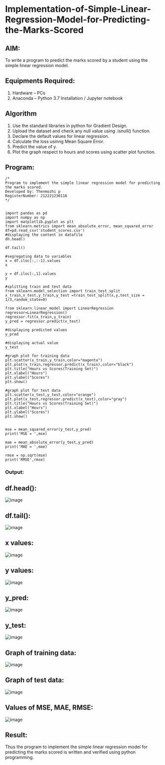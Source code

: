 # Implementation-of-Simple-Linear-Regression-Model-for-Predicting-the-Marks-Scored

## AIM:
To write a program to predict the marks scored by a student using the simple linear regression model.

## Equipments Required:
1. Hardware – PCs
2. Anaconda – Python 3.7 Installation / Jupyter notebook

## Algorithm
1. Use the standard libraries in python for Gradient Design.
2. Upload the dataset and check any null value using .isnull() function.
3. Declare the default values for linear regression.
4. Calculate the loss usinng Mean Square Error.
5. Predict the value of y.
6. Plot the graph respect to hours and scores using scatter plot function. 

## Program:
```
/*
Program to implement the simple linear regression model for predicting the marks scored.
Developed by: Thenmozhi p
RegisterNumber: 212221230116 
*/


import pandas as pd
import numpy as np
import matplotlib.pyplot as plt
from sklearn.metrics import mean_absolute_error, mean_squared_error
df=pd.read_csv('student_scores.csv')
#displaying the content in datafile
dh.head()

df.tail()

#segregating data to variables
x = df.iloc[:,:-1].values
x

y = df.iloc[:,1].values
y

#splitting train and test data
from sklearn.model_selection import train_test_split
x_train,x_test,y_train,y_test =train_test_split(x,y,test_size = 1/3,random_state=0)

from sklearn.linear_model import LinearRegression
regressor=LinearRegression()
regressor.fit(x_train,y_train)
y_pred = regressor.predict(x_test)

#displaying predicted values
y_pred

#displaying actual value
y_test

#graph plot for training data
plt.scatter(x_train,y_train,color="magenta")
plt.plot(x_train,regressor.predict(x_train),color="black")
plt.title("Hours vs Scores(Training Set)")
plt.xlabel("Hours")
plt.ylabel("Scores")
plt.show()

#graph plot for test data
plt.scatter(x_test,y_test,color="orange")
plt.plot(x_test,regressor.predict(x_test),color="gray")
plt.title("Hours vs Scores(Training Set)")
plt.xlabel("Hours")
plt.ylabel("Scores")
plt.show()


mse = mean_squared_error(y_test,y_pred)
print('MSE = ',mse)

mae = mean_absolute_error(y_test,y_pred)
print('MAE = ',mae)

rmse = np.sqrt(mse)
print('RMSE',rmse)

```
### Output:
## df.head():

![image](https://user-images.githubusercontent.com/95198708/234175620-6e41e59f-bcf4-40fa-a0b5-5be8ac2ff6ec.png)

## df.tail():

![image](https://user-images.githubusercontent.com/95198708/234175675-2371bfee-e731-43bd-9cb6-b98d0b35da69.png)

## x values:

![image](https://user-images.githubusercontent.com/95198708/234175720-8da2d4a5-1adf-4b42-a95e-0f67a5ff87f1.png)

## y values:

![image](https://user-images.githubusercontent.com/95198708/234175775-6cc459b9-32eb-4d40-aa2e-e972f2f0ea55.png)

## y_pred:

![image](https://user-images.githubusercontent.com/95198708/234175830-b22fb7f4-8316-432d-a6e4-4f1b527307d5.png)

## y_test:

![image](https://user-images.githubusercontent.com/95198708/234175866-44bc98f5-e4e2-4e86-bc39-a4b0e5c10d32.png)

## Graph of training data:

![image](https://user-images.githubusercontent.com/95198708/234175905-9cbf29f3-8104-4c6d-88a9-ee843440daf9.png)

## Graph of test data:

![image](https://user-images.githubusercontent.com/95198708/234175973-bb058dc3-dd3b-4be6-aebc-53814a746953.png)


## Values of MSE, MAE, RMSE:

![image](https://user-images.githubusercontent.com/95198708/234175437-52a6a249-7a9e-4526-b07d-073779578b66.png)



## Result:

Thus the program to implement the simple linear regression model for predicting the marks scored is written and verified using python programming.
